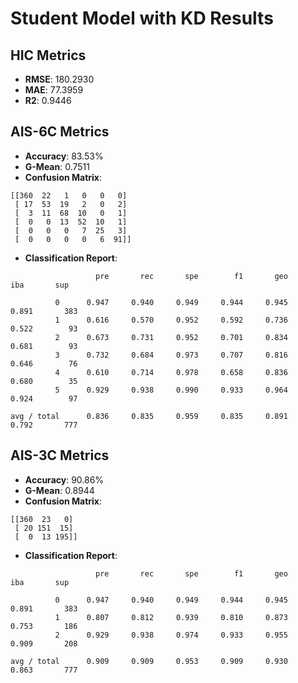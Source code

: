 
# Student Model with KD Results

## HIC Metrics
- **RMSE**: 180.2930
- **MAE**: 77.3959
- **R2**: 0.9446

## AIS-6C Metrics
- **Accuracy**: 83.53%
- **G-Mean**: 0.7511
- **Confusion Matrix**:
```
[[360  22   1   0   0   0]
 [ 17  53  19   2   0   2]
 [  3  11  68  10   0   1]
 [  0   0  13  52  10   1]
 [  0   0   0   7  25   3]
 [  0   0   0   0   6  91]]
```
- **Classification Report**:
```
                   pre       rec       spe        f1       geo       iba       sup

          0      0.947     0.940     0.949     0.944     0.945     0.891       383
          1      0.616     0.570     0.952     0.592     0.736     0.522        93
          2      0.673     0.731     0.952     0.701     0.834     0.681        93
          3      0.732     0.684     0.973     0.707     0.816     0.646        76
          4      0.610     0.714     0.978     0.658     0.836     0.680        35
          5      0.929     0.938     0.990     0.933     0.964     0.924        97

avg / total      0.836     0.835     0.959     0.835     0.891     0.792       777

```

## AIS-3C Metrics
- **Accuracy**: 90.86%
- **G-Mean**: 0.8944
- **Confusion Matrix**:
```
[[360  23   0]
 [ 20 151  15]
 [  0  13 195]]
```
- **Classification Report**:
```
                   pre       rec       spe        f1       geo       iba       sup

          0      0.947     0.940     0.949     0.944     0.945     0.891       383
          1      0.807     0.812     0.939     0.810     0.873     0.753       186
          2      0.929     0.938     0.974     0.933     0.955     0.909       208

avg / total      0.909     0.909     0.953     0.909     0.930     0.863       777

```

